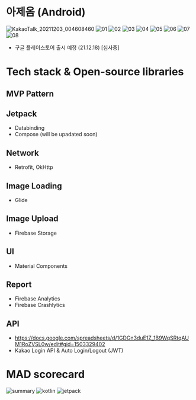 # 아제옴 (Android)
![KakaoTalk_20211203_004608460](https://user-images.githubusercontent.com/76798309/145388315-5c4adf42-ca50-44bd-9e19-5d7be47f2836.png)
![01](https://user-images.githubusercontent.com/76798309/145388347-92f409a9-620c-46b0-b265-5b2421fb9173.jpg)
![02](https://user-images.githubusercontent.com/76798309/145388351-5d04e4d7-31d9-404c-a628-7868ad0405d1.jpg)
![03](https://user-images.githubusercontent.com/76798309/145388355-34d220ab-b8b6-413a-854f-02d6b1c23196.jpg)
![04](https://user-images.githubusercontent.com/76798309/145388357-a037d2a9-f780-4143-a9b1-50f92fcb501a.jpg)
![05](https://user-images.githubusercontent.com/76798309/145388359-b4258b4f-1a82-4265-8d75-cd1865922271.jpg)
![06](https://user-images.githubusercontent.com/76798309/145388362-30cba17d-091d-4af9-93a4-969facd90fb2.jpg)
![07](https://user-images.githubusercontent.com/76798309/145388364-fa332d21-aa12-4b66-87e6-e2880a9f393a.jpg)
![08](https://user-images.githubusercontent.com/76798309/145388366-a9e67371-f2a2-48d6-89ab-4f7f8b1685ad.jpg)

- 구글 플레이스토어 출시 예정 (21.12.18) [심사중]


# Tech stack & Open-source libraries
## MVP Pattern
## Jetpack
- Databinding
- Compose (will be upadated soon)

## Network
- Retrofit, OkHttp

## Image Loading 
- Glide

## Image Upload
- Firebase Storage

## UI
- Material Components

## Report
- Firebase Analytics
- Firebase Crashlytics

## API
- https://docs.google.com/spreadsheets/d/1GDGn3duE1Z_1B9WqSRtqAUM1RoZVSL0w/edit#gid=1503329402
- Kakao Login API & Auto Login/Logout (JWT)



# MAD scorecard
![summary](https://user-images.githubusercontent.com/76798309/145354472-b3acdeb7-d2f7-4114-97aa-dab266e0a3ab.png)
![kotlin](https://user-images.githubusercontent.com/76798309/145389197-edf6b086-d288-4072-8981-8caf90223319.png)
![jetpack](https://user-images.githubusercontent.com/76798309/145389203-03ecca3f-a2e1-4c5c-b896-63345b820eb3.png)

